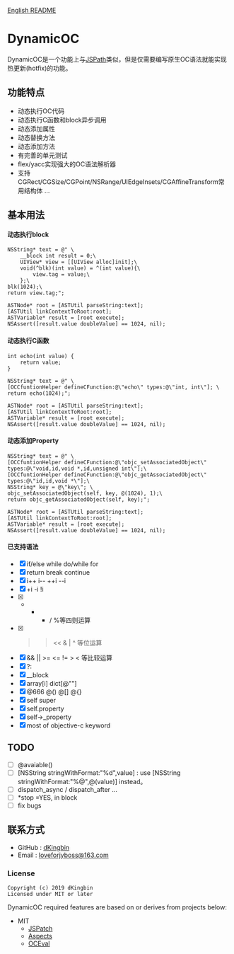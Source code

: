 
[English README](https://github.com/dKingbin/DynamicOC/blob/master/README.md)   

# DynamicOC
DynamicOC是一个功能上与[JSPath](https://github.com/bang590/JSPatch)类似，但是仅需要编写原生OC语法就能实现热更新(hotfix)的功能。

## 功能特点

- 动态执行OC代码
- 动态执行C函数和block异步调用
- 动态添加属性
- 动态替换方法
- 动态添加方法
- 有完善的单元测试
-  flex/yacc实现强大的OC语法解析器
- 支持CGRect/CGSize/CGPoint/NSRange/UIEdgeInsets/CGAffineTransform常用结构体
...

## 基本用法

#### 动态执行block

```
NSString* text = @" \
	__block int result = 0;\
	UIView* view = [[UIView alloc]init];\
	void(^blk)(int value) = ^(int value){\
		view.tag = value;\
	};\
blk(1024);\
return view.tag;";

ASTNode* root = [ASTUtil parseString:text];
[ASTUtil linkContextToRoot:root];
ASTVariable* result = [root execute];
NSAssert([result.value doubleValue] == 1024, nil);
```

#### 动态执行C函数

```
int echo(int value) {
	return value;
}

NSString* text = @" \
[OCCfuntionHelper defineCFunction:@\"echo\" types:@\"int, int\"]; \
return echo(1024);";

ASTNode* root = [ASTUtil parseString:text];
[ASTUtil linkContextToRoot:root];
ASTVariable* result = [root execute];
NSAssert([result.value doubleValue] == 1024, nil);
```

#### 动态添加Property

```
NSString* text = @" \
[OCCfuntionHelper defineCFunction:@\"objc_setAssociatedObject\" types:@\"void,id,void *,id,unsigned int\"];\
[OCCfuntionHelper defineCFunction:@\"objc_getAssociatedObject\" types:@\"id,id,void *\"];\
NSString* key = @\"key\"; \
objc_setAssociatedObject(self, key, @(1024), 1);\
return objc_getAssociatedObject(self, key);";

ASTNode* root = [ASTUtil parseString:text];
[ASTUtil linkContextToRoot:root];
ASTVariable* result = [root execute];
NSAssert([result.value doubleValue] == 1024, nil);
```

#### 已支持语法

* [x]  if/else  while do/while for
* [x]  return break continue 
* [x]  i++ i-- ++i --i
* [x]  +i  -i  !i
* [x]  + - * / %等四则运算
* [x]  >> << & | ^ 等位运算
* [x]  && || >= <= != > < 等比较运算
* [x]  ?:
* [x]  __block
* [x] array[i] dict[@""]
* [x] @666  @()  @[]  @{}
* [x] self super
* [x] self.property 
* [x] self->_property
* [x] most of objective-c keyword

## TODO
* [ ] @avaiable()
* [ ] [NSString stringWithFormat:"%d",value] : use [NSString stringWithFormat:"%@",@(value)] instead。
* [ ] dispatch_async / dispatch_after ...
* [ ] *stop =YES, in block
* [ ] fix bugs

## 联系方式

- GitHub : [dKingbin](https://github.com/dKingbin)
- Email : loveforjyboss@163.com

### License

```
Copyright (c) 2019 dKingbin
Licensed under MIT or later
```

DynamicOC required features are based on or derives from projects below:
- MIT
  - [JSPatch](https://github.com/bang590/JSPatch)
  - [Aspects](https://github.com/steipete/Aspects)
  - [OCEval](https://github.com/lilidan/OCEval)
